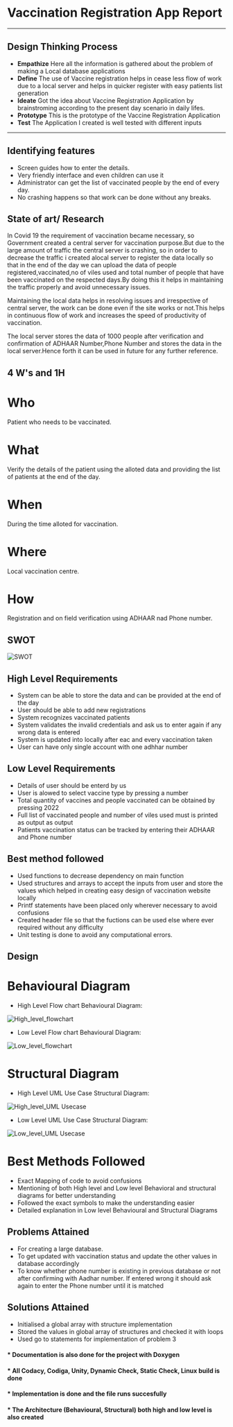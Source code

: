 # Vaccination Registration App Report
---
## Design Thinking Process
 * **Empathize**  Here all the information is gathered about the problem of making a Local database applications 
 * **Define** The use of Vaccine registration helps in cease less flow of work due to a local server and helps in quicker register with easy patients list generation
 * **Ideate** Got the idea about Vaccine Registration Application by brainstroming according to the present day scenario in daily lifes.
 * **Prototype** This is the prototype of the Vaccine Registration Application
 * **Test** The Application I created is well tested with different inputs
 ---
 ## Identifying features
* Screen guides how to enter the details.
* Very friendly interface and even children can use it
* Administrator can get the list of vaccinated people by the end of every day.
* No crashing happens so that work can be done without any breaks. 

## State of art/ Research
 In Covid 19 the requirement of vaccination became necessary, so Government created a central server for vaccination purpose.But due to the large amount of traffic the central    server is crashing, so in order to decrease the traffic i created alocal server to register the data locally so that in the end of the day we can upload the data of people registered,vaccinated,no of viles used and total number of people that have been vaccinated on the respected days.By doing this it helps in maintaining the traffic properly and avoid unnecessary issues.
 
 Maintaining the local data helps in resolving issues and irrespective of central server, the work can be done even if the site works or not.This helps in continuous flow of work and increases the speed of productivity of vaccination.
 
 The local server stores the data of 1000 people after verification and confirmation of ADHAAR Number,Phone Number and stores the data in the local server.Hence forth it can be used in future for any further reference.
 

## 4 W's and 1H
# Who
Patient who needs to be vaccinated.
# What
Verify the details of the patient using the alloted data and providing the list of patients at the end of the day.
# When
During the time alloted for vaccination.
# Where
Local vaccination centre.
# How
Registration and on field verification using ADHAAR nad Phone number.

## SWOT
![SWOT](https://user-images.githubusercontent.com/94365143/153056308-10ccb1a3-b776-4ebe-ba62-6cb13d0216d3.jpg)

## High Level Requirements
* System can be able to store the data and can be provided at the end of the day
* User should be able to add new registrations	
* System recognizes vaccinated patients		
* System validates the invalid credentials	and ask us to enter again if any wrong data is entered
* System is updated into locally after eac and every vaccination taken
* User can have only single account with one adhhar number


## Low Level Requirements
* Details of user should be enterd by us 
* User is alowed to select vaccine type	by pressing a number 
*	Total quantity of vaccines and people vaccinated can be obtained by pressing 2022
*	Full list of vaccinated people and number of viles used must is printed as output as output	
*	Patients vaccination status can be tracked by entering their ADHAAR and Phone number


## Best method followed
 * Used functions to decrease dependency on main function
 * Used structures and arrays to accept the inputs from user and store the values which helped in creating easy design of vaccination website locally
 * Printf statements have been placed only wherever necessary to avoid confusions
 * Created header file so that the fuctions can be used else where ever required without any difficulty
 * Unit testing is done to avoid any computational errors. 

## Design
 # Behavioural Diagram
 * High Level Flow chart Behavioural Diagram:
 
 ![High_level_flowchart](https://user-images.githubusercontent.com/94365143/153154672-5f7f17ac-f0bc-4951-af76-751304fbeb4c.png)
 
 * Low Level Flow chart Behavioural Diagram:

 ![Low_level_flowchart](https://user-images.githubusercontent.com/94365143/153154710-cc455047-83bf-45bb-90e5-78d02b21c660.png)
 

 # Structural Diagram
 
 * High Level UML Use Case Structural Diagram:
 
  ![High_level_UML Usecase](https://user-images.githubusercontent.com/94365143/153154643-cc8034de-62fc-48b1-8d3d-77026ee17709.png)
  
 * Low Level UML Use Case Structural Diagram:
    
  ![Low_level_UML Usecase](https://user-images.githubusercontent.com/94365143/153154654-a0117bdb-7e63-42ce-b9a8-cc7a85a3894f.png)

# Best Methods Followed
* Exact Mapping of code to avoid confusions
* Mentioning of both High level and Low level Behavioral and structural diagrams for better understanding
* Followed the exact symbols to make the understanding easier
* Detailed explanation in Low level Behavioural and Structural Diagrams

 
 ## Problems Attained
  * For creating a large database.
  * To get updated with vaccination status and update the other values in database accordingly
  * To know whether phone number is existing in previous database or not after confirming with Aadhar number. 
  If entered wrong it should ask again to enter the Phone number until it is matched
  
 ## Solutions Attained
  * Initialised a global array with structure implementation
  * Stored the values in global array of structures and checked it with loops
  * Used go to statements for implementation of problem 3
  
 #### * Documentation is also done for the project with Doxygen
 #### * All Codacy, Codiga, Unity, Dynamic Check, Static Check, Linux build is done

 #### * Implementation is done and the file runs succesfully

#### * The Architecture  (Behavioural, Structural) both high and low level is also created
